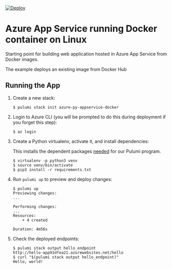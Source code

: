 [![Deploy](https://get.pulumi.com/new/button.svg)](https://app.pulumi.com/new)

# Azure App Service running Docker container on Linux

Starting point for building web application hosted in Azure App Service from Docker images.

The example deploys an existing image from Docker Hub

## Running the App

1.  Create a new stack:

    ```
    $ pulumi stack init azure-py-appservice-docker
    ```

1.  Login to Azure CLI (you will be prompted to do this during deployment if you forget this step):

    ```
    $ az login
    ```

1.  Create a Python virtualenv, activate it, and install dependencies:

    This installs the dependent packages [needed](https://www.pulumi.com/docs/intro/concepts/how-pulumi-works/) for our Pulumi program.

    ```
    $ virtualenv -p python3 venv
    $ source venv/bin/activate
    $ pip3 install -r requirements.txt
    ```

1.  Run `pulumi up` to preview and deploy changes:

    ```
    $ pulumi up
    Previewing changes:
    ...

    Performing changes:
    ...
    Resources:
        + 4 created

    Duration: 4m56s
    ```

1.  Check the deployed endpoints:

    ```
    $ pulumi stack output hello_endpoint
    http://hello-app91dfea21.azurewebsites.net/hello
    $ curl "$(pulumi stack output hello_endpoint)"
    Hello, world!

    ```
